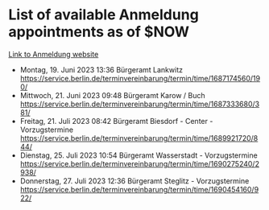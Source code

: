 # List of available Anmeldung appointments as of $NOW
[Link to Anmeldung website](https://service.berlin.de/terminvereinbarung/termin/tag.php?termin=1&anliegen[]=120686&dienstleisterlist=122210,122217,327316,122219,327312,122227,327314,122231,327346,122243,327348,122254,122252,329742,122260,329745,122262,329748,122271,327278,122273,327274,122277,327276,330436,122280,327294,122282,327290,122284,327292,122291,327270,122285,327266,122286,327264,122296,327268,150230,329760,122297,327286,122294,327284,122312,329763,122314,329775,122304,327330,122311,327334,122309,327332,317869,122281,327352,122279,329772,122283,122276,327324,122274,327326,122267,329766,122246,327318,122251,327320,122257,327322,122208,327298,122226,327300&herkunft=http%3A%2F%2Fservice.berlin.de%2Fdienstleistung%2F120686%2F)
- Montag, 19. Juni 2023 13:36 Bürgeramt Lankwitz https://service.berlin.de/terminvereinbarung/termin/time/1687174560/190/
- Mittwoch, 21. Juni 2023 09:48 Bürgeramt Karow / Buch https://service.berlin.de/terminvereinbarung/termin/time/1687333680/381/
- Freitag, 21. Juli 2023 08:42 Bürgeramt Biesdorf - Center - Vorzugstermine https://service.berlin.de/terminvereinbarung/termin/time/1689921720/844/
- Dienstag, 25. Juli 2023 10:54 Bürgeramt Wasserstadt - Vorzugstermine https://service.berlin.de/terminvereinbarung/termin/time/1690275240/2938/
- Donnerstag, 27. Juli 2023 12:36 Bürgeramt Steglitz - Vorzugstermine https://service.berlin.de/terminvereinbarung/termin/time/1690454160/922/

